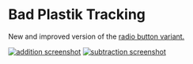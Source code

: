 # Bad Plastik Tracking
New and improved version of the [radio button variant.](https://github.com/jasylvia/Bad_Plastik_Tracking)

[![addition screenshot](http://i.imgur.com/SHxpBZWl.png)](http://i.imgur.com/SHxpBZW.png) [![subtraction screenshot](http://i.imgur.com/rhb3sqwl.png)](http://i.imgur.com/rhb3sqw.png)
